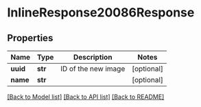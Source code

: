 # InlineResponse20086Response

## Properties
Name | Type | Description | Notes
------------ | ------------- | ------------- | -------------
**uuid** | **str** | ID of the new image | [optional] 
**name** | **str** |  | [optional] 

[[Back to Model list]](../README.md#documentation-for-models) [[Back to API list]](../README.md#documentation-for-api-endpoints) [[Back to README]](../README.md)


